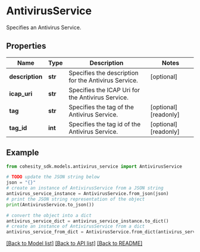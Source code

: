 # AntivirusService

Specifies an Antivirus Service.

## Properties

Name | Type | Description | Notes
------------ | ------------- | ------------- | -------------
**description** | **str** | Specifies the description for the Antivirus Service. | [optional] 
**icap_uri** | **str** | Specifies the ICAP Uri for the Antivirus Service. | 
**tag** | **str** | Specifies the tag of the Antivirus Service. | [optional] [readonly] 
**tag_id** | **int** | Specifies the tag id of the Antivirus Service. | [optional] [readonly] 

## Example

```python
from cohesity_sdk.models.antivirus_service import AntivirusService

# TODO update the JSON string below
json = "{}"
# create an instance of AntivirusService from a JSON string
antivirus_service_instance = AntivirusService.from_json(json)
# print the JSON string representation of the object
print(AntivirusService.to_json())

# convert the object into a dict
antivirus_service_dict = antivirus_service_instance.to_dict()
# create an instance of AntivirusService from a dict
antivirus_service_from_dict = AntivirusService.from_dict(antivirus_service_dict)
```
[[Back to Model list]](../README.md#documentation-for-models) [[Back to API list]](../README.md#documentation-for-api-endpoints) [[Back to README]](../README.md)


